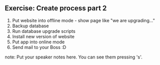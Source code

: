 ##  Exercise: Create process part 2

1. Put website into offline mode - show page like "we are upgrading..." 
2. Backup database
3. Run database upgrade scripts
4. Install new version of website
4. Put app into online mode
5. Send mail to your Boss :D

note:
    Put your speaker notes here.
    You can see them pressing 's'.
